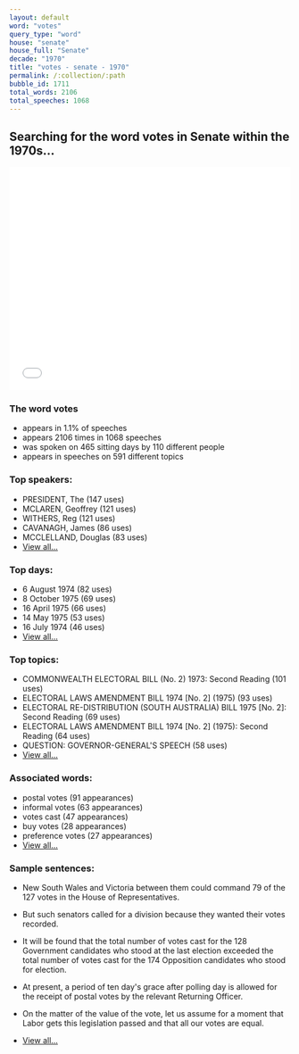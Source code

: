 ```yaml
---
layout: default
word: "votes"
query_type: "word"
house: "senate"
house_full: "Senate"
decade: "1970"
title: "votes - senate - 1970"
permalink: /:collection/:path
bubble_id: 1711
total_words: 2106
total_speeches: 1068
---
```



## Searching for the word **votes** in Senate within the 1970s...

<iframe width="100%" height="400" frameborder="0" scrolling="no" src="//plot.ly/~wragge/1711.embed"></iframe>

### The word **votes**

* appears in 1.1% of speeches
* appears 2106 times in 1068 speeches
* was spoken on 465 sitting days by 110 different people
* appears in speeches on 591 different topics

### Top speakers:

* PRESIDENT, The (147 uses)
* MCLAREN, Geoffrey (121 uses)
* WITHERS, Reg (121 uses)
* CAVANAGH, James (86 uses)
* MCCLELLAND, Douglas (83 uses)
* [View all...](speakers/)


### Top days:

* 6 August 1974 (82 uses)
* 8 October 1975 (69 uses)
* 16 April 1975 (66 uses)
* 14 May 1975 (53 uses)
* 16 July 1974 (46 uses)
* [View all...](days/)


### Top topics:

* COMMONWEALTH ELECTORAL BILL (No. 2) 1973: Second Reading (101 uses)
* ELECTORAL LAWS AMENDMENT BILL 1974 [No. 2] (1975) (93 uses)
* ELECTORAL RE-DISTRIBUTION (SOUTH AUSTRALIA) BILL 1975 [No. 2]: Second Reading (69 uses)
* ELECTORAL LAWS AMENDMENT BILL 1974 [No. 2] (1975): Second Reading (64 uses)
* QUESTION: GOVERNOR-GENERAL'S SPEECH (58 uses)
* [View all...](topics/)


### Associated words:

* postal votes (91 appearances)
* informal votes (63 appearances)
* votes cast (47 appearances)
* buy votes (28 appearances)
* preference votes (27 appearances)
* [View all...](collocations/)


### Sample sentences:

* New South Wales and Victoria between them could command 79 of the 127 <span class="highlight">votes</span> in the House of Representatives.

* But such senators called for a division because they wanted their <span class="highlight">votes</span> recorded.

* It will be found that the total number of <span class="highlight">votes</span> cast for the 128 Government candidates who stood at the last election exceeded the total number of <span class="highlight">votes</span> cast for the 174 Opposition candidates who stood for election.

* At present, a period of ten day's grace after polling day is allowed for the receipt of postal <span class="highlight">votes</span> by the relevant Returning Officer.

* On the matter of the value of the vote, let us assume for a moment that Labor gets this legislation passed and that all our <span class="highlight">votes</span> are equal.

* [View all...](contexts/)
